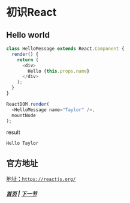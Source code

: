 # 初识React

## Hello world

```js
class HelloMessage extends React.Component {
  render() {
    return (
      <div>
        Hello {this.props.name}
      </div>
    );
  }
}

ReactDOM.render(
  <HelloMessage name="Taylor" />,
  mountNode
);
```
result
```batch
Hello Taylor
```

## 官方地址

  [地址：`https://reactjs.org/`](https://reactjs.org/)
  


##### [首页](../../README.md) | [下一节](./02.md) 